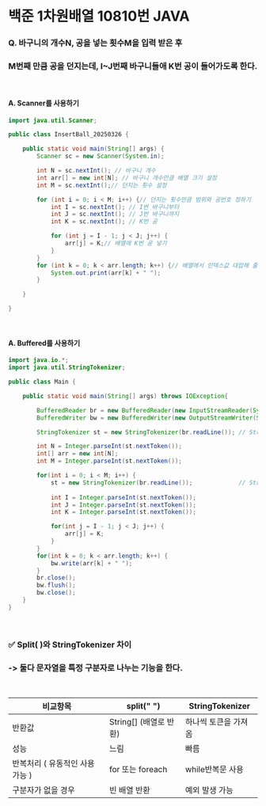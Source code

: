 # 백준 1차원배열 10810번 JAVA
### Q. 바구니의 개수N, 공을 넣는 횟수M을 입력 받은 후 
###    M번째 만큼 공을 던지는데, I~J번째 바구니들애 K번 공이 들어가도록 한다.
<br>

#### A. Scanner를 사용하기
```java
import java.util.Scanner;

public class InsertBall_20250326 {

	public static void main(String[] args) {
		Scanner sc = new Scanner(System.in);

		int N = sc.nextInt(); // 바구니 개수
		int arr[] = new int[N]; // 바구니 개수만큼 배열 크기 설정
		int M = sc.nextInt();// 던지는 횟수 설정

		for (int i = 0; i < M; i++) {// 던지는 횟수만큼 범위와 공번호 정하기
			int I = sc.nextInt(); // I번 바구니부터
			int J = sc.nextInt(); // J번 바구니까지
			int K = sc.nextInt(); // K번 공

			for (int j = I - 1; j < J; j++) {
				arr[j] = K;// 배열에 K번 공 넣기
			}
		}
		for (int k = 0; k < arr.length; k++) {// 배열에서 인덱스값 대압해 줄력하기
			System.out.print(arr[k] + " ");
		}

	}

}
```
<br>

#### A. Buffered를 사용하기
```java
import java.io.*;
import java.util.StringTokenizer;

public class Main {

    public static void main(String[] args) throws IOException{

        BufferedReader br = new BufferedReader(new InputStreamReader(System.in));
        BufferedWriter bw = new BufferedWriter(new OutputStreamWriter(System.out));

        StringTokenizer st = new StringTokenizer(br.readLine()); // StringTokenizer로 N과 M, " "(공백)으로 구분

        int N = Integer.parseInt(st.nextToken());
        int[] arr = new int[N];
        int M = Integer.parseInt(st.nextToken());

        for(int i = 0; i < M; i++) {
            st = new StringTokenizer(br.readLine());			 // StringTokenizer로 " "(공백)으로 구분
														
            int I = Integer.parseInt(st.nextToken());
            int J = Integer.parseInt(st.nextToken());
            int K = Integer.parseInt(st.nextToken());

            for(int j = I - 1; j < J; j++) {
                arr[j] = K;
            }
        }
        for(int k = 0; k < arr.length; k++) {
            bw.write(arr[k] + " ");
        }
        br.close();
        bw.flush();
        bw.close();
    }
}
```
<br>

### ✅ Split( )와 StringTokenizer 차이
### -> 둘다 문자열을 특정 구분자로 나누는 기능을 한다.

<br>

|비교항목|split(" ")|StringTokenizer|
|-------|-------|-------|
|반환값|String[] (배열로 반환)|하나씩 토큰을 가져옴|
|성능|느림|빠름|
|반복처리 ( 유동적인 사용 가능 )|for 또는 foreach|while반복문 사용| 
|구분자가 없을 경우|빈 배열 반환|예외 발생 가능|


<br>


